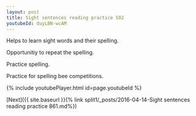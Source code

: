 ```yaml
---
layout: post
title: Sight sentences reading practice 502
youtubeId: duyLBN-wcAM
---
```

 
 
Helps to learn sight words and their spelling.

Opportunitiy to repeat the spelling. 

Practice spelling. 
 
Practice for spelling bee competitions. 
 
{% include youtubePlayer.html id=page.youtubeId %}
 
 

[Next]({{ site.baseurl }}{% link  split1/_posts/2016-04-14-Sight sentences reading practice 861.md%})
 
